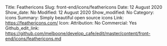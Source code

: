 Title: Feathericons 
Slug: front-end/icons/feathericons
Date: 12 August 2020
Show_date: No
Modified: 12 August 2020
Show_modified: No
Category: icons
Summary: Simply beautiful open source icons
Link: https://feathericons.com/
Icon:
Attribution: No
Commercial: Yes
Github_edit_link: https://github.com/melboone/develop_cafe/edit/master/content/front-end/icons/feathericons.md